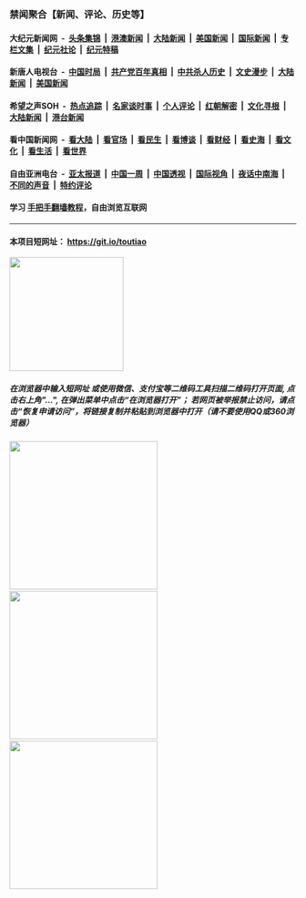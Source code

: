 ### 禁闻聚合【新闻、评论、历史等】

#### 大纪元新闻网 &nbsp;-&nbsp; [头条集锦](indexes/E头条集锦.md?t=02042022) &nbsp;|&nbsp; [港澳新闻](indexes/E港澳新闻.md?t=02042022)  &nbsp;|&nbsp; [大陆新闻](indexes/E大陆新闻.md?t=02042022) &nbsp;|&nbsp; [美国新闻](indexes/E美国新闻.md?t=02042022) &nbsp;|&nbsp; [国际新闻](indexes/E国际新闻.md?t=02042022) &nbsp;|&nbsp; [专栏文集](indexes/E专栏文集.md?t=02042022) &nbsp;|&nbsp; [纪元社论](indexes/E纪元社论.md?t=02042022) &nbsp;|&nbsp; [纪元特稿](indexes/E纪元特稿.md?t=02042022) 

#### 新唐人电视台 &nbsp;-&nbsp; [中国时局](indexes/N中国时局.md?t=02042022) &nbsp;|&nbsp; [共产党百年真相](indexes/N共产党百年真相.md?t=02042022) &nbsp;|&nbsp; [中共杀人历史](indexes/N中共杀人历史.md?t=02042022) &nbsp;|&nbsp; [文史漫步](indexes/N文史漫步.md?t=02042022) &nbsp;|&nbsp; [大陆新闻](indexes/N大陆新闻.md?t=02042022) &nbsp;|&nbsp; [美国新闻](indexes/N美国新闻.md?t=02042022)

#### 希望之声SOH &nbsp;-&nbsp; [热点追踪](indexes/H热点追踪.md?t=02042022) &nbsp;|&nbsp; [名家谈时事](indexes/H名家谈时事.md?t=02042022) &nbsp;|&nbsp; [个人评论](indexes/H个人评论.md?t=02042022)  &nbsp;|&nbsp; [红朝解密](indexes/H红朝解密.md?t=02042022) &nbsp;|&nbsp; [文化寻根](indexes/H文化寻根.md?t=02042022) &nbsp;|&nbsp; [大陆新闻](indexes/H大陆新闻.md?t=02042022) &nbsp;|&nbsp; [港台新闻](indexes/H港台新闻.md?t=02042022)

#### 看中国新闻网 &nbsp;-&nbsp; [看大陆](indexes/S看大陆.md?t=02042022) &nbsp;|&nbsp; [看官场](indexes/S看官场.md?t=02042022) &nbsp;|&nbsp; [看民生](indexes/S看民生.md?t=02042022)  &nbsp;|&nbsp; [看博谈](indexes/S看博谈.md?t=02042022) &nbsp;|&nbsp; [看财经](indexes/S看财经.md?t=02042022) &nbsp;|&nbsp; [看史海](indexes/S看史海.md?t=02042022) &nbsp;|&nbsp; [看文化](indexes/S看文化.md?t=02042022) &nbsp;|&nbsp; [看生活](indexes/S看生活.md?t=02042022) &nbsp;|&nbsp; [看世界](indexes/S看世界.md?t=02042022)

#### 自由亚洲电台 &nbsp;-&nbsp; [亚太报道](indexes/R亚太报道.md?t=02042022) &nbsp;|&nbsp; [中国一周](indexes/R中国一周.md?t=02042022) &nbsp;|&nbsp; [中国透视](indexes/R中国透视.md?t=02042022)  &nbsp;|&nbsp; [国际视角](indexes/R国际视角.md?t=02042022) &nbsp;|&nbsp; [夜话中南海](indexes/R夜话中南海.md?t=02042022) &nbsp;|&nbsp; [不同的声音](indexes/R不同的声音.md?t=02042022) &nbsp;|&nbsp; [特约评论](indexes/R特约评论.md?t=02042022)

#### 学习 [手把手翻墙教程](https://github.com/gfw-breaker/guides/wiki)，自由浏览互联网

----

#### 本项目短网址： https://git.io/toutiao
<img src="https://raw.githubusercontent.com/gfw-breaker/banned-news/master/scripts/img/qr.png" width="200px"/>  

##### 在浏览器中输入短网址 或使用微信、支付宝等二维码工具扫描二维码打开页面, 点击右上角"...", 在弹出菜单中点击“在浏览器打开”； 若网页被举报禁止访问，请点击“恢复申请访问”，将链接复制并粘贴到浏览器中打开（请不要使用QQ或360浏览器）

<img src="https://raw.githubusercontent.com/gfw-breaker/banned-news/master/scripts/img/1.png" width="260px"/> &nbsp; <img src="https://raw.githubusercontent.com/gfw-breaker/banned-news/master/scripts/img/2.png" width="260px"/> &nbsp; <img src="https://raw.githubusercontent.com/gfw-breaker/banned-news/master/scripts/img/3.png" width="260px"/>
